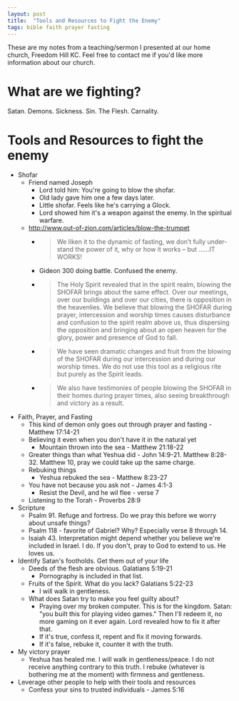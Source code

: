 ```yaml
---
layout: post
title:  "Tools and Resources to Fight the Enemy"
tags: bible faith prayer fasting
---
```

These are my notes from a teaching/sermon I presented at our home church, Freedom Hill KC. Feel free to contact me if you'd like more information about our church.

# What are we fighting?

Satan. Demons. Sickness. Sin. The Flesh. Carnality.

# Tools and Resources to fight the enemy

* Shofar
  * Friend named Joseph
    * Lord told him: You're going to blow the shofar.
    * Old lady gave him one a few days later.
    * Little shofar. Feels like he's carrying a Glock.
    * Lord showed him it's a weapon against the enemy. In the spiritual warfare.
  * http://www.out-of-zion.com/articles/blow-the-trumpet
    * > We liken it to the dynamic of fasting, we don’t fully under- stand the power of it, why or how it works – but ……IT WORKS!
    * Gideon 300 doing battle. Confused the enemy.
    * >  The Holy Spirit revealed that in the spirit realm, blowing the SHOFAR brings about the same effect. Over our meetings, over our buildings and over our cities, there is opposition in the heavenlies. We believe that blowing the SHOFAR during prayer, intercession and worship times causes disturbance and confusion to the spirit realm above us, thus dispersing the opposition and bringing about an open heaven for the glory, power and presence of God to fall.
    * > We have seen dramatic changes and fruit from the blowing of the SHOFAR during our intercession and during our worship times. We do not use this tool as a religious rite but purely as the Spirit leads.
    * >  We also have testimonies of people blowing the SHOFAR in their homes during prayer times, also seeing breakthrough and victory as a result.
* Faith, Prayer, and Fasting
  * This kind of demon only goes out through prayer and fasting - Matthew 17:14-21
  * Believing it even when you don't have it in the natural yet
    * Mountain thrown into the sea - Matthew 21:18-22
  * Greater things than what Yeshua did - John 14:9-21. Matthew 8:28-32. Matthew 10, pray we could take up the same charge.
  * Rebuking things
    * Yeshua rebuked the sea - Matthew 8:23-27
  * You have not because you ask not - James 4:1-3
    * Resist the Devil, and he wil flee - verse 7
  * Listening to the Torah - Proverbs 28:9
* Scripture
  * Psalm 91. Refuge and fortress. Do we pray this before we worry about unsafe things?
  * Psalm 118 - favorite of Gabriel? Why? Especially verse 8 through 14.
  * Isaiah 43. Interpretation might depend whether you believe we're included in Israel. I do. If you don't, pray to God to extend to us. He loves us.
* Identify Satan's footholds. Get them out of your life
  * Deeds of the flesh are obvious. Galatians 5:19-21
    * Pornography is included in that list.
  * Fruits of the Spirit. What do you lack? Galatians 5:22-23
    * I will walk in gentleness.
  * What does Satan try to make you feel guilty about?
    * Praying over my broken computer. This is for the kingdom. Satan: "you built this for playing video games." Then I'll redeem it, no more gaming on it ever again. Lord revealed how to fix it after that.
    * If it's true, confess it, repent and fix it moving forwards.
    * If it's false, rebuke it, counter it with the truth.
* My victory prayer
  * Yeshua has healed me. I will walk in gentleness/peace. I do not receive anything contrary to this truth. I rebuke (whatever is bothering me at the moment) with firmness and gentleness.
* Leverage other people to help with their tools and resources
  * Confess your sins to trusted individuals - James 5:16